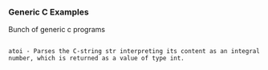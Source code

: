 ### Generic C Examples 
Bunch of generic c programs 
```

atoi - Parses the C-string str interpreting its content as an integral number, which is returned as a value of type int.


```

